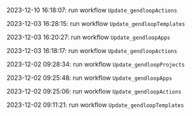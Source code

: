 2023-12-10 16:18:07: run workflow `Update_gendloopActions` 

2023-12-03 16:28:15: run workflow `Update_gendloopTemplates` 

2023-12-03 16:20:27: run workflow `Update_gendloopApps` 

2023-12-03 16:18:17: run workflow `Update_gendloopActions` 

2023-12-02 09:28:34: run workflow `Update_gendloopProjects` 

2023-12-02 09:25:48: run workflow `Update_gendloopApps` 

2023-12-02 09:25:06: run workflow `Update_gendloopActions` 

2023-12-02 09:11:21: run workflow `Update_gendloopTemplates` 



